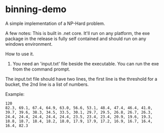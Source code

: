 # binning-demo
A simple implementation of a NP-Hard problem.

A few notes:
This is built in .net core. It'll run on any platform, the exe package in the release is fully self contained and should run on any windows environment.


How to use it.

1) You need an 'input.txt' file beside the executable. You can run the exe from the command prompt.

The input.txt file should have two lines, the first line is the threshold for a bucket, the 2nd line is a list of numbers.

Example:

```
120
82.3, 69.1, 67.4, 64.9, 63.0, 56.6, 53.1, 48.4, 47.4, 46.4, 41.0, 39.7, 39.6, 38.3, 34.5, 33.5, 30.1, 29.7, 29.5, 26.8, 26.7, 26.3, 24.4, 24.4, 24.4, 24.4, 24.4, 23.5, 23.4, 23.4, 20.9, 19.6, 19.3, 18.8, 18.7, 18.4, 18.2, 18.0, 17.9, 17.9, 17.2, 16.9, 16.7, 16.4, 16.4, 82.3
```
